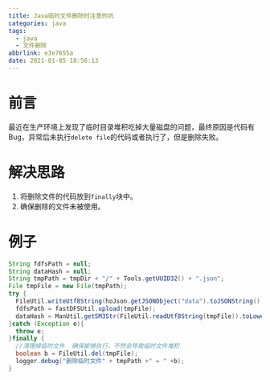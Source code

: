 ```yaml
---
title: Java临时文件删除时注意的坑
categories: java
tags:
  - java
  - 文件删除
abbrlink: e3e7655a
date: 2021-01-05 18:56:13
---
```


# 前言

最近在生产环境上发现了临时目录堆积吃掉大量磁盘的问题，最终原因是代码有Bug，异常后未执行`delete file`的代码或者执行了，但是删除失败。

# 解决思路

1. 将删除文件的代码放到`finally`块中。
2. 确保删除的文件未被使用。

# 例子

```java
String fdfsPath = null;
String dataHash = null;
String tmpPath = tmpDir + "/" + Tools.getUUID32() + ".json";
File tmpFile = new File(tmpPath);
try {
  FileUtil.writeUtf8String(hoJson.getJSONObject("data").toJSONString(), tmpFile);
  fdfsPath = fastDFSUtil.upload(tmpFile);
  dataHash = ManUtil.getSM3Str(FileUtil.readUtf8String(tmpFile)).toLowerCase();
}catch (Exception e){
  throw e;
}finally {
  //清理掉临时文件  确保能够执行，不然会导致临时文件堆积
  boolean b = FileUtil.del(tmpFile);
  logger.debug("删除临时文件" + tmpPath +" = " +b);
}
```


